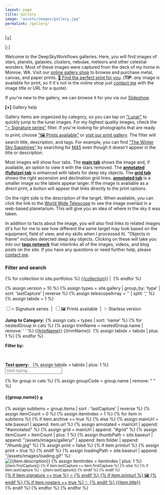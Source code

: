 ```yaml
---
layout: page
title: Gallery
image: "assets/images/gallery.jpg"
permalink: /gallery/
---
```

<div id="welcomeCollapsed" class="d-none" alt="Click to tap to expand header" title="Click or tap to expand header."><a id="welcomeCollapsedExpand" href="#">[+]</a></div>
<div id="welcomeExpanded">
<p><a id="welcomeExpandedCollapse" href="#" alt="Click to tap to hide header" title="Click or tap to hide header.">[-]</a></p>
<p>Welcome to the DeepSkyWorkflows galleries. Here, you will find images of stars, planets, galaxies, clusters, nebulae, meteors and other celestial wonders. Most of these images were captured from the deck of my home in Monroe, WA. Visit our <a href="{{ site.galleryhome }}" target="_blank">online gallery shop</a> to browse and purchase metal, canvas, and paper prints. <a href="{{ site.galleryhome }}" target="_blank">🛒 Find the perfect print for you</a>. (<strong>TIP</strong>: <i>any</i> image is available for print, so if it's not in  the online shop just <a href="https://deepskyworkflows.shootproof.com/contact" target="_blank">contact me</a> with the image title or URL for a quote).</p>
<p>If you're new to the gallery, we can browse it for you via our  <a href="{{ site.baseurl}}/gallery/slideshow/" title="Slideshow"><i class="fa fa-film"></i> Slideshow</a>.
</p>
<p><span style="cursor: pointer;" alt="Click or tap to expand" title="Click or tap to expand"><strong id="helpIcon">[+]</strong></span>&nbsp;Gallery help</p>
<div id="help" class="d-none">
    <p>Gallery items are organized by category, so you can tap on <a href="#Lunar">"Lunar"</a> to quickly jump to the lunar images. For my highest quality images, check the <a href="/gallery/?signature=true">"⭐ Signature series"</a> filter. If you're looking for photographs that are ready to print, choose <a href="/gallery/?prints=true">"🖼 Prints available"</a> or <a href="https://deepskyworkflows.shootproof.com" target="_blank">visit our print gallery</a>. The filter will search title, description, and tags. For example, you can find <a href="/gallery/sapphires/">"The Winter Sky Sapphires"</a> by searching  for <a href="/gallery/?q=m45">M45</a> even though it doesn't appear in the title or description.</p>
    <p>Most images will show four tabs. The <a href="/gallery/rosecomplete/"><strong>main tab</strong></a> shows the image and, if available, an option to view it with the stars removed. The <a href="/gallery/rosecomplete/#annotated-fs"><strong>annotated (fullsize) tab</strong></a> is enhanced with labels for deep sky objects. The <a href="/gallery/rosecomplete/#grid"><strong>grid tab</strong></a> shows the right ascension and declination grid lines. <a href="/gallery/rosecomplete/#annotated"><strong>annotated tab</strong></a> is a smaller image so the labels appear larger. If the image is available as a direct print, a button will appear that links directly to the print options.</p>
    <p>On the right side is the description of the target. When available, you can click the link to the <a href="http://www.worldwidetelescope.org/wwtweb/ShowImage.aspx?reverseparity=False&scale=1.578823&name=rosecomplete.jpg&imageurl=https://deepskyworkflows.com/assets/images/gallery/rosecomplete/rosecomplete.jpg&credits=Jeremy+Likness+at+DeepSkyWorkflows.com&creditsUrl=&ra=98.240334&dec=5.073447&x=2223.4&y=2553.1&rotation=-151.50&thumb=https://deepskyworkflows.com/assets/images/gallery/rosecomplete/thumb.jpg" target="_blank">World Wide Telescope</a> to see the image overlaid in a web-based planetarium. This will give you an idea of where in the sky it was taken.</p>
    <p>In addition to facts about the image, you will also find links to related images (it's fun for me to see how different the same target may look based on the equipment, field of view, and my skills when I processed it). "Objects in frame" includes detected deep sky objects. Clicking on these will take you into our <a href="/tags"><strong>tags network</strong></a> that interlinks all of the images, videos, and blog posts on the site. If you have any questions or need further help, please <a href="https://deepskyworkflows.shootproof.com/contact" target="_blank">contact me</a>.</p>
</div>
<h3 id="top">Filter and search</h3>
<a name="top"></a>
<p>
{% for collection in site.portfolios %}
<a href="{{ site.baseurl }}/tag/{{collection | strip | replace: ' ', '-' | remove: '(' | remove: ')' | downcase }}" title="{{collection}}" alt="{{collection}}">{{collection}}</a>&nbsp;|&nbsp;
{% endfor %}
</p>
{% assign version = 10 %}
{% assign types = site.gallery | group_by: 'type' | sort: 'lastCapture' | reverse %}
{% assign telescopeArray = '' | split: ',' %}
{% assign tabidx = 1 %}
<div class="row mw-25 gallery-filters">
    <div class="col-12">
    <p><input type="checkbox" id="signature" alt="Show Signature series photographs only" title="Show Signature series photographs only"/>⭐ Signature series
    &nbsp;|&nbsp;
    <input type="checkbox" id="prints" alt="Show photographs that are print-ready only" title="Show photographs that are print-ready only"/>🖼 Prints available
    &nbsp;|&nbsp;
    ✨ Starless version</p>
<p><strong>Jump to Category:</strong>
{% assign cats = types | sort: 'name' %}
{% for nestedGroup in cats %}
    {% assign trimName = nestedGroup.name | remove: ' ' %}
    <span id="link{{trimName}}" tabindex="{{tabidx}}">
        <a href="#{{trimName}}">{{trimName}}</a>
        <span>{{trimName}}</span>&nbsp;
    </span>
    {% assign tabidx = tabidx | plus: 1 %}
{% endfor %}
</p>
<p><strong>Filter by: </strong><span id="filterOptions"></span></p>
</div>
</div>
<div>
<p id="currentFilter">&nbsp;</p>
<p><strong><i class="fa fa-filter"></i> Text query:</strong>&nbsp;<span class="clickable" id="clearBtn" tabindex={{tabidx}}><i class="fa fa-times-circle"></i></span>&nbsp;
{% assign tabidx = tabidx | plus: 1 %}
<input type="text" class="gallery-search form-control text-small mw-100" tabindex="0" placeholder="Start typing..." id="gallerySearch"/>
</p>
</div>
<p id="fullQuery"></p>
</div>
<div class="row mw-25 gallery-results">    
    {% for group in cats %}
        {% assign groupCode = group.name | remove: " " %}
        <div class="col-xl-2 col-lg-3 col-sm-6 col-xs-12 card gallery-card group-header" data-group="{{groupCode}}">
            <h4 id="{{groupCode}}">
                <a name="{{groupCode}}"></a> {{group.name}} <a href="#top">🔝</a>
            </h4>      
            <p id="groupChildren"></p>          
        </div>                
        {% assign subitems = group.items | sort : 'lastCapture' | reverse %}
        {% assign itemCount = 0 %}
        {% assign itemIndex = 1 %}
        {% for item in subitems %}        
            {% if item.archive == true %}
                {% else %}
                {% assign mainUrl = site.baseurl | append: item.url %}
                {% assign annotated = mainUrl | append: "#annotated" %}
                {% assign grid = mainUrl | append: "#grid" %}
                {% assign itemCount = itemCount | plus: 1 %}
                {% assign thumbPath = site.baseurl | append: "/assets/images/gallery/" | append: item.folder | append: "/thumb.jpg" %}           
            {% assign print = false %}
            {% if item.printurl %}
                {% assign print = true %}
            {% endif %}            
            {% assign loadingPath = site.baseurl | append: "/assets/images/loading.gif" %}
            <div title="{{item.description}}" onclick="location.href='{{mainUrl}}';" class="card gallery-card group-detail col-xl-2 col-lg-3 col-sm-6 col-xs-12" data-url="{{item.url}}" data-telescope="{{item.telescope}}" data-signature="{{item.signature}}" data-prints="{{print}}" data-nostars="{{item.nostars}}" data-folder="{{item.folder}}" data-tags="{{item.tags | join: ','}}" data-group="{{groupCode}}">
                    <img class="card-img-top gallery-img" id="image-{{itemIndex}}" data-url="{{thumbPath}}" src="{{loadingPath}}" alt="{{item.description}}">
                    {% assign itemIndex = itemIndex | plus: 1 %}
                <div class="card-img-overlay">    
                    <small class="small-date">
                        {{item.firstCapture}}
                        {% if item.lastCapture == item.firstCapture %}
                            {% else %}
                            {% if item.lastCapture %}
                                <span> - {{item.lastCapture}}</span>
                            {% endif %}
                        {% endif %}
                    </small>   
                    <div class="gallery-card-header">
                        <a href="{{mainUrl}}" title="{{item.description}}">
                        {% if item.signature ==  true %}
                            <span title="Signature Series">⭐</span>
                        {% endif %}
                        {% if item.printurl %}
                            <span title="Prints available">🖼</span>
                        {% endif %}
                        {% if item.nostars ==  true %}
                            <span title="Starless version">✨</span>
                        {% endif %}                        
                        {{item.title}}</a>
                    </div>                
                </div>
            </div>     
            {% endif %}       
        {% endfor %}           
    {% endfor %}        
</div>

<script src="{{ site.baseurl }}/assets/js/queryStringRouter.js"></script>
<script src="{{ site.baseurl }}/assets/js/gallerydb.js"></script>
<script src="{{ site.baseurl }}/assets/js/gallery_filter.js"></script>